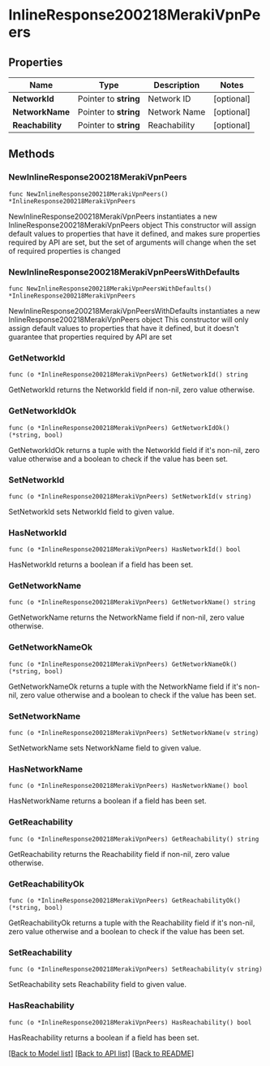 # InlineResponse200218MerakiVpnPeers

## Properties

Name | Type | Description | Notes
------------ | ------------- | ------------- | -------------
**NetworkId** | Pointer to **string** | Network ID | [optional] 
**NetworkName** | Pointer to **string** | Network Name | [optional] 
**Reachability** | Pointer to **string** | Reachability | [optional] 

## Methods

### NewInlineResponse200218MerakiVpnPeers

`func NewInlineResponse200218MerakiVpnPeers() *InlineResponse200218MerakiVpnPeers`

NewInlineResponse200218MerakiVpnPeers instantiates a new InlineResponse200218MerakiVpnPeers object
This constructor will assign default values to properties that have it defined,
and makes sure properties required by API are set, but the set of arguments
will change when the set of required properties is changed

### NewInlineResponse200218MerakiVpnPeersWithDefaults

`func NewInlineResponse200218MerakiVpnPeersWithDefaults() *InlineResponse200218MerakiVpnPeers`

NewInlineResponse200218MerakiVpnPeersWithDefaults instantiates a new InlineResponse200218MerakiVpnPeers object
This constructor will only assign default values to properties that have it defined,
but it doesn't guarantee that properties required by API are set

### GetNetworkId

`func (o *InlineResponse200218MerakiVpnPeers) GetNetworkId() string`

GetNetworkId returns the NetworkId field if non-nil, zero value otherwise.

### GetNetworkIdOk

`func (o *InlineResponse200218MerakiVpnPeers) GetNetworkIdOk() (*string, bool)`

GetNetworkIdOk returns a tuple with the NetworkId field if it's non-nil, zero value otherwise
and a boolean to check if the value has been set.

### SetNetworkId

`func (o *InlineResponse200218MerakiVpnPeers) SetNetworkId(v string)`

SetNetworkId sets NetworkId field to given value.

### HasNetworkId

`func (o *InlineResponse200218MerakiVpnPeers) HasNetworkId() bool`

HasNetworkId returns a boolean if a field has been set.

### GetNetworkName

`func (o *InlineResponse200218MerakiVpnPeers) GetNetworkName() string`

GetNetworkName returns the NetworkName field if non-nil, zero value otherwise.

### GetNetworkNameOk

`func (o *InlineResponse200218MerakiVpnPeers) GetNetworkNameOk() (*string, bool)`

GetNetworkNameOk returns a tuple with the NetworkName field if it's non-nil, zero value otherwise
and a boolean to check if the value has been set.

### SetNetworkName

`func (o *InlineResponse200218MerakiVpnPeers) SetNetworkName(v string)`

SetNetworkName sets NetworkName field to given value.

### HasNetworkName

`func (o *InlineResponse200218MerakiVpnPeers) HasNetworkName() bool`

HasNetworkName returns a boolean if a field has been set.

### GetReachability

`func (o *InlineResponse200218MerakiVpnPeers) GetReachability() string`

GetReachability returns the Reachability field if non-nil, zero value otherwise.

### GetReachabilityOk

`func (o *InlineResponse200218MerakiVpnPeers) GetReachabilityOk() (*string, bool)`

GetReachabilityOk returns a tuple with the Reachability field if it's non-nil, zero value otherwise
and a boolean to check if the value has been set.

### SetReachability

`func (o *InlineResponse200218MerakiVpnPeers) SetReachability(v string)`

SetReachability sets Reachability field to given value.

### HasReachability

`func (o *InlineResponse200218MerakiVpnPeers) HasReachability() bool`

HasReachability returns a boolean if a field has been set.


[[Back to Model list]](../README.md#documentation-for-models) [[Back to API list]](../README.md#documentation-for-api-endpoints) [[Back to README]](../README.md)



